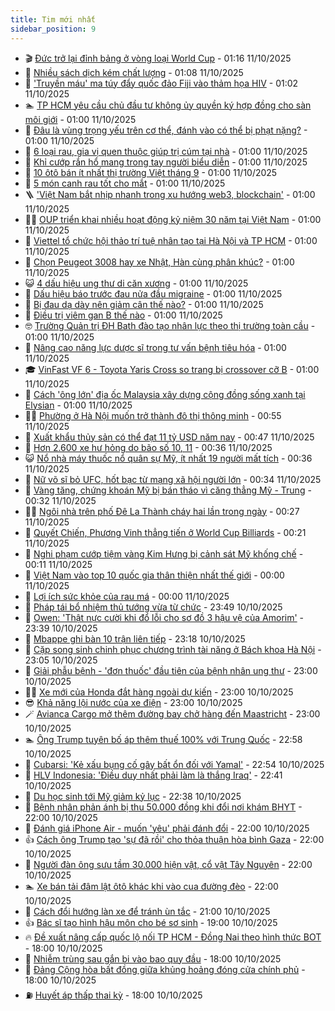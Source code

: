 ```yaml
---
title: Tim mới nhất
sidebar_position: 9
---
```


<!-- vnexpress-tin-moi-nhat:START -->
- 🎬 [Đức trở lại đỉnh bảng ở vòng loại World Cup](https://vnexpress.net/duc-tro-lai-dinh-bang-o-vong-loai-world-cup-4950017.html) - 01:16 11/10/2025
- 🐎 [Nhiều sách dịch kém chất lượng](https://vnexpress.net/nhieu-sach-dich-kem-chat-luong-4944557.html) - 01:08 11/10/2025
- 🦍 [&#39;Truyền máu&#39; ma túy đẩy quốc đảo Fiji vào thảm họa HIV](https://vnexpress.net/truyen-mau-ma-tuy-day-quoc-dao-fiji-vao-tham-hoa-hiv-4949843.html) - 01:02 11/10/2025
- 🏊 [TP HCM yêu cầu chủ đầu tư không ủy quyền ký hợp đồng cho sàn môi giới](https://vnexpress.net/tp-hcm-yeu-cau-chu-dau-tu-khong-uy-quyen-ky-hop-dong-cho-san-moi-gioi-4950009.html) - 01:00 11/10/2025
- 🎊 [Đâu là vùng trọng yếu trên cơ thể, đánh vào có thể bị phạt nặng?](https://vnexpress.net/dau-la-vung-trong-yeu-tren-co-the-danh-vao-co-the-bi-phat-nang-4949623.html) - 01:00 11/10/2025
- 🎃 [6 loại rau, gia vị quen thuộc giúp trị cúm tại nhà](https://vnexpress.net/6-loai-rau-gia-vi-quen-thuoc-giup-tri-cum-tai-nha-4949031.html) - 01:00 11/10/2025
- 🧰 [Khỉ cướp rắn hổ mang trong tay người biểu diễn](https://vnexpress.net/thu-gian-video-hai-chuyen-la-khi-cuop-ran-ho-mang-trong-tay-nguoi-bieu-dien-4948899.html) - 01:00 11/10/2025
- 🔭 [10 ôtô bán ít nhất thị trường Việt tháng 9](https://vnexpress.net/oto-xe-may/v-car/doanh-so/10-oto-ban-it-nhat-thi-truong-viet-thang-9-4949639.html) - 01:00 11/10/2025
- 🫶 [5 món canh rau tốt cho mắt](https://vnexpress.net/5-mon-canh-rau-tot-cho-mat-4949976.html) - 01:00 11/10/2025
- 🪜 [&#39;Việt Nam bắt nhịp nhanh trong xu hướng web3, blockchain&#39;](https://vnexpress.net/viet-nam-bat-nhip-nhanh-trong-xu-huong-web3-blockchain-4949963.html) - 01:00 11/10/2025
- 👨‍🏫 [OUP triển khai nhiều hoạt động kỷ niệm 30 năm tại Việt Nam](https://vnexpress.net/oup-trien-khai-nhieu-hoat-dong-ky-niem-30-nam-tai-viet-nam-4949917.html) - 01:00 11/10/2025
- 🎊 [Viettel tổ chức hội thảo trí tuệ nhân tạo tại Hà Nội và TP HCM](https://vnexpress.net/viettel-to-chuc-hoi-thao-tri-tue-nhan-tao-tai-ha-noi-va-tp-hcm-4949764.html) - 01:00 11/10/2025
- 🎊 [Chọn Peugeot 3008 hay xe Nhật, Hàn cùng phân khúc?](https://vnexpress.net/chon-peugeot-3008-hay-xe-nhat-han-cung-phan-khuc-4949759.html) - 01:00 11/10/2025
- 😺 [4 dấu hiệu ung thư di căn xương](https://vnexpress.net/4-dau-hieu-ung-thu-di-can-xuong-4949750.html) - 01:00 11/10/2025
- 🐘 [Dấu hiệu báo trước đau nửa đầu migraine](https://vnexpress.net/dau-hieu-bao-truoc-dau-nua-dau-migraine-4949743.html) - 01:00 11/10/2025
- 🌁 [Bị đau dạ dày nên giảm cân thế nào?](https://vnexpress.net/bi-dau-da-day-nen-giam-can-the-nao-4949740.html) - 01:00 11/10/2025
- 🐲 [Điều trị viêm gan B thế nào](https://vnexpress.net/dieu-tri-viem-gan-b-the-nao-4949737.html) - 01:00 11/10/2025
- 🤓 [Trường Quản trị ĐH Bath đào tạo nhân lực theo thị trường toàn cầu](https://vnexpress.net/truong-quan-tri-dh-bath-dao-tao-nhan-luc-theo-thi-truong-toan-cau-4949575.html) - 01:00 11/10/2025
- 💪 [Nâng cao năng lực dược sĩ trong tư vấn bệnh tiêu hóa](https://vnexpress.net/nang-cao-nang-luc-duoc-si-trong-tu-van-benh-tieu-hoa-4948330.html) - 01:00 11/10/2025
- 🎓 [VinFast VF 6 - Toyota Yaris Cross so trang bị crossover cỡ B](https://vnexpress.net/vinfast-vf-6-toyota-yaris-cross-so-trang-bi-crossover-co-b-4947872.html) - 01:00 11/10/2025
- 🫣 [Cách &#39;ông lớn&#39; địa ốc Malaysia xây dựng cộng đồng sống xanh tại Elysian](https://vnexpress.net/cach-ong-lon-dia-oc-malaysia-xay-dung-cong-dong-song-xanh-tai-elysian-4923980.html) - 01:00 11/10/2025
- 🧑‍💻 [Phường ở Hà Nội muốn trở thành đô thị thông minh](https://vnexpress.net/phuong-o-ha-noi-muon-tro-thanh-do-thi-thong-minh-4949788.html) - 00:55 11/10/2025
- 🐲 [Xuất khẩu thủy sản có thể đạt 11 tỷ USD năm nay](https://vnexpress.net/xuat-khau-thuy-san-co-the-dat-11-ty-usd-nam-nay-4949863.html) - 00:47 11/10/2025
- 🌝 [Hơn 2.600 xe hư hỏng do bão số 10, 11](https://vnexpress.net/hon-2-600-xe-hu-hong-do-bao-so-10-11-4950000.html) - 00:36 11/10/2025
- 😺 [Nổ nhà máy thuốc nổ quân sự Mỹ, ít nhất 19 người mất tích](https://vnexpress.net/no-nha-may-thuoc-no-quan-su-my-it-nhat-19-nguoi-mat-tich-4949983.html) - 00:36 11/10/2025
- 🐎 [Nữ võ sĩ bỏ UFC, hốt bạc từ mạng xã hội người lớn](https://vnexpress.net/nu-vo-si-bo-ufc-hot-bac-tu-mang-xa-hoi-nguoi-lon-4949999.html) - 00:34 11/10/2025
- 🎡 [Vàng tăng, chứng khoán Mỹ bị bán tháo vì căng thẳng Mỹ - Trung](https://vnexpress.net/vang-tang-chung-khoan-my-bi-ban-thao-vi-cang-thang-my-trung-4949997.html) - 00:32 11/10/2025
- 👨‍🏫 [Ngôi nhà trên phố Đê La Thành cháy hai lần trong ngày](https://vnexpress.net/ngoi-nha-tren-pho-de-la-thanh-chay-hai-lan-trong-ngay-4949988.html) - 00:27 11/10/2025
- 🦆 [Quyết Chiến, Phương Vinh thẳng tiến ở World Cup Billiards](https://vnexpress.net/quyet-chien-phuong-vinh-thang-tien-o-world-cup-billiards-4949998.html) - 00:21 11/10/2025
- 🚦 [Nghi phạm cướp tiệm vàng Kim Hưng bị cảnh sát Mỹ khống chế](https://vnexpress.net/nghi-pham-cuop-tiem-vang-kim-hung-bi-canh-sat-my-khong-che-4949933.html) - 00:11 11/10/2025
- 💫 [Việt Nam vào top 10 quốc gia thân thiện nhất thế giới](https://vnexpress.net/viet-nam-vao-top-10-quoc-gia-than-thien-nhat-the-gioi-4949704.html) - 00:00 11/10/2025
- 🎉 [Lợi ích sức khỏe của rau má](https://vnexpress.net/loi-ich-suc-khoe-cua-rau-ma-4949321.html) - 00:00 11/10/2025
- 🌋 [Pháp tái bổ nhiệm thủ tướng vừa từ chức](https://vnexpress.net/phap-tai-bo-nhiem-thu-tuong-vua-tu-chuc-4949990.html) - 23:49 10/10/2025
- 🤖 [Owen: &#39;Thật nực cười khi đổ lỗi cho sơ đồ 3 hậu vệ của Amorim&#39;](https://vnexpress.net/owen-that-nuc-cuoi-khi-do-loi-cho-so-do-3-hau-ve-cua-amorim-4949995.html) - 23:39 10/10/2025
- 🦏 [Mbappe ghi bàn 10 trận liên tiếp](https://vnexpress.net/mbappe-ghi-ban-10-tran-lien-tiep-4949994.html) - 23:18 10/10/2025
- 🦩 [Cặp song sinh chinh phục chương trình tài năng ở Bách khoa Hà Nội](https://vnexpress.net/cap-song-sinh-chinh-phuc-chuong-trinh-tai-nang-o-bach-khoa-ha-noi-4949147.html) - 23:05 10/10/2025
- 👺 [Giải phẫu bệnh - &#39;đơn thuốc&#39; đầu tiên của bệnh nhân ung thư](https://vnexpress.net/giai-phau-benh-don-thuoc-dau-tien-cua-benh-nhan-ung-thu-4949695.html) - 23:00 10/10/2025
- 🧑‍🏫 [Xe mới của Honda đắt hàng ngoài dự kiến](https://vnexpress.net/xe-moi-cua-honda-dat-hang-ngoai-du-kien-4949056.html) - 23:00 10/10/2025
- 😎 [Khả năng lội nước của xe điện](https://vnexpress.net/kha-nang-loi-nuoc-cua-xe-dien-4949953.html) - 23:00 10/10/2025
- 🪄 [Avianca Cargo mở thêm đường bay chở hàng đến Maastricht](https://vnexpress.net/avianca-cargo-mo-them-duong-bay-cho-hang-den-maastricht-4947021.html) - 23:00 10/10/2025
- 🏊 [Ông Trump tuyên bố áp thêm thuế 100% với Trung Quốc](https://vnexpress.net/ong-trump-tuyen-bo-ap-them-thue-100-voi-trung-quoc-4949991.html) - 22:58 10/10/2025
- 💃 [Cubarsi: &#39;Kẻ xấu bụng cố gây bất ổn đối với Yamal&#39;](https://vnexpress.net/cubarsi-ke-xau-bung-co-gay-bat-on-doi-voi-yamal-4949845.html) - 22:54 10/10/2025
- 🦆 [HLV Indonesia: &#39;Điều duy nhất phải làm là thắng Iraq&#39;](https://vnexpress.net/hlv-indonesia-dieu-duy-nhat-phai-lam-la-thang-iraq-4949987.html) - 22:41 10/10/2025
- 🎊 [Du học sinh tới Mỹ giảm kỷ lục](https://vnexpress.net/du-hoc-sinh-toi-my-giam-ky-luc-4949950.html) - 22:38 10/10/2025
- 👺 [Bệnh nhân phản ánh bị thu 50.000 đồng khi đổi nơi khám BHYT](https://vnexpress.net/benh-nhan-phan-anh-bi-thu-50-000-dong-khi-doi-noi-kham-bhyt-4949888.html) - 22:00 10/10/2025
- 🎡 [Đánh giá iPhone Air - muốn &#39;yêu&#39; phải đánh đổi](https://vnexpress.net/danh-gia-iphone-air-muon-yeu-phai-danh-doi-4949637.html) - 22:00 10/10/2025
- 👍 [Cách ông Trump tạo &#39;sự đã rồi&#39; cho thỏa thuận hòa bình Gaza](https://vnexpress.net/cach-ong-trump-tao-su-da-roi-cho-thoa-thuan-hoa-binh-gaza-4949518.html) - 22:00 10/10/2025
- 🐎 [Người đàn ông sưu tầm 30.000 hiện vật, cổ vật Tây Nguyên](https://vnexpress.net/co-vat-vung-tay-nguyen-4949089.html) - 22:00 10/10/2025
- 🏊 [Xe bán tải đâm lật ôtô khác khi vào cua đường đèo](https://vnexpress.net/xe-ban-tai-dam-lat-oto-khac-khi-vao-cua-duong-deo-4949649.html) - 22:00 10/10/2025
- 🦩 [Cách đổi hướng làn xe để tránh ùn tắc](https://vnexpress.net/cach-doi-huong-lan-xe-de-tranh-un-tac-4949460.html) - 21:00 10/10/2025
- 👍 [Bác sĩ tạo hình hậu môn cho bé sơ sinh](https://vnexpress.net/bac-si-tao-hinh-hau-mon-cho-be-so-sinh-4949686.html) - 19:00 10/10/2025
- 🔥 [Đề xuất nâng cấp quốc lộ nối TP HCM - Đồng Nai theo hình thức BOT](https://vnexpress.net/de-xuat-nang-cap-quoc-lo-noi-tp-hcm-dong-nai-theo-hinh-thuc-bot-4949970.html) - 18:00 10/10/2025
- 💄 [Nhiễm trùng sau gắn bi vào bao quy đầu](https://vnexpress.net/nhiem-trung-sau-gan-bi-vao-bao-quy-dau-4949942.html) - 18:00 10/10/2025
- 🤡 [Đảng Cộng hòa bất đồng giữa khủng hoảng đóng cửa chính phủ](https://vnexpress.net/dang-cong-hoa-bat-dong-giua-khung-hoang-dong-cua-chinh-phu-4949536.html) - 18:00 10/10/2025
- ⛽️ [Huyết áp thấp thai kỳ](https://vnexpress.net/huyet-ap-thap-thai-ky-4948768.html) - 18:00 10/10/2025<!-- vnexpress-tin-moi-nhat:END -->
